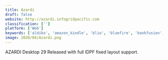 ```yaml
---
title: Azardi
draft: false 
website: http://azardi.infogridpacific.com
classification: ['']
platform: ['Web']
keywords: ['aldiko', 'amazon_kindle', 'blio', 'bluefire', 'bookfusion', 'cops', 'calibre_web', 'calibre2opds', 'cool_reader', 'document_viewer', 'extrachm', 'google_play_books', 'lucidor', 'magzter', 'moon_reader', 'mylar', 'numento', 'readera', 'the_new_ipad_pro', 'ubooquity', 'calibre']
image: 2020/04/Azardi.png
---
```

AZARDI Desktop 29 Released with full IDPF fixed layout support.